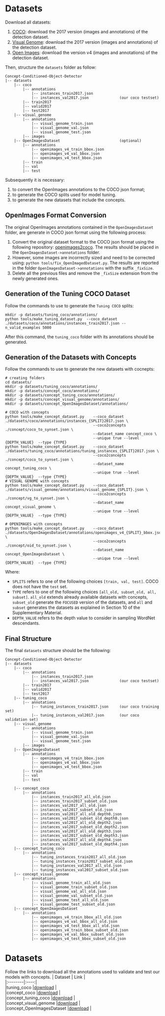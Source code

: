 # Datasets
Download all datasets:
1. [COCO](https://cocodataset.org/#download): download the 2017 version (images and annotations) of the detection dataset.
2. [Visual Genome](https://visualgenome.org/api/v0/api_home.html): download the 2017 version (images and annotations) of the detection dataset.
3. [Open Images](https://storage.googleapis.com/openimages/web/download_v7.html): download the version v4 (images and annotations) of the detection dataset.

Then, structure the `datasets` folder as follow:
```
Concept-Conditioned-Object-Detector
|-- datasets
    |-- coco
        |-- annotations
            |-- instances_train2017.json            
            |-- instances_val2017.json              (our coco testset)
        |-- train2017
        |-- valid2017
        |-- test2017
    |-- visual_genome
        |-- annotations
            |-- visual_genome_train.json
            |-- visual_genome_val.json
            |-- visual_genome_test.json
        |-- images
    |-- OpenImagesDataset                           (optional)
        |-- annotations
            |-- openimages_v4_train_bbox.json
            |-- openimages_v4_val_bbox.json
            |-- openimages_v4_test_bbox.json
        |-- train
        |-- val
        |-- test
```

Subsequently it is necessary:
1. to convert the OpenImages annotations to the COCO json format;
2. to generate the COCO splits used for model tuning.
3. to generate the new datasets that include the concepts.

## OpenImages Format Conversion
The original OpenImages annotations contained in the `OpenImagesDataset` folder, are generate in COCO json format using the following process:
1. Convert the original dataset format to the COCO json format using the following repository: [openimages2coco](https://github.com/drigoni/openimages2coco). The results should be placed in the `OpenImagesDataset->annotations` folder.
2. However, some images are incorrectly sized and need to be corrected using: `python tools/fix_OpenImagedDataset.py`. The results are reported in the folder `OpenImagesDataset->annotations` with the suffix `_fixSize`.
3. Delete all the previous files and remove the `_fixSize` extension from the newly generated ones.


## Generation of the Tuning COCO Dataset
Follow the commands to use to generate the `Tuning COCO` splits:
```
mkdir -p datasets/tuning_coco/annotations/
python tools/make_tuning_dataset.py  --coco_dataset ./datasets/coco/annotations/instances_train2017.json --n_valid_examples 5000
```

After this command, the ``tuning_coco`` folder with its annotations should be generated.


## Generation of the Datasets with Concepts
Follow the commands to use to generate the new datasets with cocnepts:

```
# creating folders
cd datasets/
mkdir -p datasets/tuning_coco/annotations/
mkdir -p datasets/concept_coco/annotations/
mkdir -p datasets/concept_tuning_coco/annotations/
mkdir -p datasets/concept_visual_genome/annotations/
mkdir -p datasets/concept_OpenImagesDataset/annotations/

# COCO with concepts
python tools/make_concept_dataset.py    --coco_dataset ./datasets/coco/annotations/instances_{SPLIT}2017.json \
                                        --coco2concepts ./concept/coco_to_synset.json \
                                        --dataset_name concept_coco \
                                        --unique true --level {DEPTH_VALUE}  --type {TYPE}
python tools/make_concept_dataset.py    --coco_dataset ./datasets/tuning_coco/annotations/tuning_instances_{SPLIT}2017.json \
                                        --coco2concepts ./concept/coco_to_synset.json \
                                        --dataset_name concept_tuning_coco \
                                        --unique true --level {DEPTH_VALUE}  --type {TYPE}
# VISUAL GENOME with concepts
python tools/make_concept_dataset.py    --coco_dataset ./datasets/visual_genome/annotations/visual_genome_{SPLIT}.json \
                                        --coco2concepts ./concept/vg_to_synset.json \
                                        --dataset_name concept_visual_genome \
                                        --unique true --level {DEPTH_VALUE}  --type {TYPE}

# OPENIMAGES with concepts
python tools/make_concept_dataset.py    --coco_dataset ./datasets/OpenImagesDataset/annotations/openimages_v4_{SPLIT}_bbox.json \
                                        --coco2concepts ./concept/oid_to_synset.json \
                                        --dataset_name concept_OpenImagesDataset \
                                        --unique true --level {DEPTH_VALUE}  --type {TYPE}
```
Where:
* `SPLITS` refers to one of the following choices `[train, val, test]`. COCO does not have the `test` set.
* `TYPE` refers to one of the following choices `[all_old, subset_old, all, subset]`.  `all_old` extends already available datasets with concepts, `subset_old` generate the `FOCUSED` version of the datasets, and `all` and `subset` generates the datasets as explained in Section 10 of the Supplementary Material.
* `DEPTH_VALUE` refers to the depth value to consider in sampling WordNet descendants.




## Final Structure
The final `datasets` structure should be the following:
```
Concept-Conditioned-Object-Detector
|-- datasets
    |-- coco
        |-- annotations
            |-- instances_train2017.json
            |-- instances_val2017.json              (our coco testset)
        |-- train2017
        |-- valid2017
        |-- test2017
    |-- tuning_coco
        |-- annotations
            |-- tuning_instances_train2017.json     (our coco training set)
            |-- tuning_instances_val2017.json       (our coco validation set)
    |-- visual_genome
        |-- annotations
            |-- visual_genome_train.json
            |-- visual_genome_val.json
            |-- visual_genome_test.json
        |-- images
    |-- OpenImagesDataset
        |-- annotations
            |-- openimages_v4_train_bbox.json
            |-- openimages_v4_val_bbox.json
            |-- openimages_v4_test_bbox.json
        |-- train
        |-- val
        |-- test
        
    |-- concept_coco
        |-- annotations
            |-- instances_train2017_all_old.json
            |-- instances_train2017_subset_old.json
            |-- instances_val2017_all_old.json
            |-- instances_val2017_subset_old.json
            |-- instances_val2017_all_old_depth0.json
            |-- instances_val2017_subset_old_depth0.json
            |-- instances_val2017_all_old_depth2.json
            |-- instances_val2017_subset_old_depth2.json
            |-- instances_val2017_all_old_depth3.json
            |-- instances_val2017_subset_old_depth3.json
            |-- instances_val2017_all_old_depth4.json
            |-- instances_val2017_subset_old_depth4.json
    |-- concept_tuning_coco
        |-- annotations
            |-- tuning_instances_train2017_all_old.json
            |-- tuning_instances_train2017_subset_old.json
            |-- tuning_instances_val2017_all_old.json
            |-- tuning_instances_val2017_subset_old.json
    |-- concept_visual_genome
        |-- annotations
            |-- visual_genome_train_all_old.json
            |-- visual_genome_train_subset_old.json
            |-- visual_genome_val_all_old.json
            |-- visual_genome_val_subset_old.json
            |-- visual_genome_test_all_old.json
            |-- visual_genome_test_subset_old.json
    |-- concept_OpenImagesDataset
        |-- annotations
            |-- openimages_v4_train_bbox_all_old.json
            |-- openimages_v4_val_bbox_all_old.json
            |-- openimages_v4_test_bbox_all_old.json
            |-- openimages_v4_train_bbox_subset_old.json
            |-- openimages_v4_val_bbox_subset_old.json
            |-- openimages_v4_test_bbox_subset_old.json
```


# Datasets
Follow the links to download all the annotations used to validate and test our models with concepts.
| Dataset | Link |  
|:--------|:----:|  
|tuning_coco                |[download](TODO)  |                            
|concept_coco               |[download](TODO)  |                            
|concept_tuning_coco        |[download](TODO)  |                            
|concept_visual_genome      |[download](TODO)  |                            
|concept_OpenImagesDataset  |[download](TODO)  |                            




